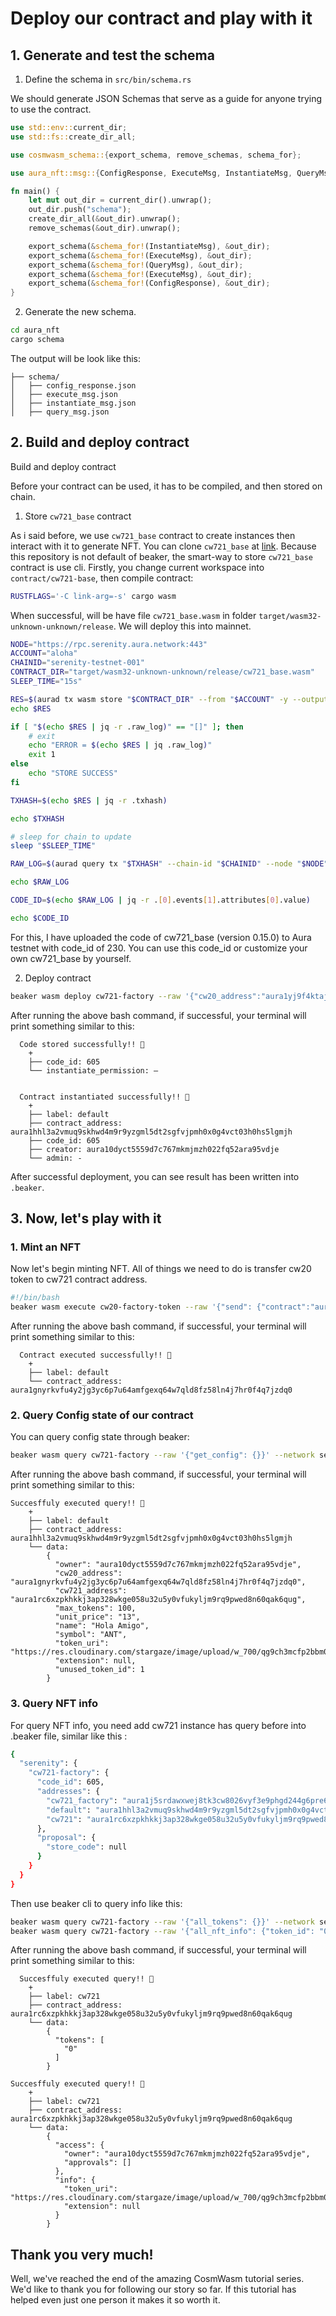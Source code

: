 # Deploy our contract and play with it

## 1. Generate and test the schema

1. Define the schema in `src/bin/schema.rs`

We should generate JSON Schemas that serve as a guide for anyone trying to use the contract. 

```rust
use std::env::current_dir;
use std::fs::create_dir_all;

use cosmwasm_schema::{export_schema, remove_schemas, schema_for};

use aura_nft::msg::{ConfigResponse, ExecuteMsg, InstantiateMsg, QueryMsg};

fn main() {
    let mut out_dir = current_dir().unwrap();
    out_dir.push("schema");
    create_dir_all(&out_dir).unwrap();
    remove_schemas(&out_dir).unwrap();

    export_schema(&schema_for!(InstantiateMsg), &out_dir);
    export_schema(&schema_for!(ExecuteMsg), &out_dir);
    export_schema(&schema_for!(QueryMsg), &out_dir);
    export_schema(&schema_for!(ExecuteMsg), &out_dir);
    export_schema(&schema_for!(ConfigResponse), &out_dir);
}
```
2. Generate the new schema.

```sh Terminal
cd aura_nft
cargo schema
```

The output will be look like this:
```
├── schema/ 
│   ├── config_response.json
│   ├── execute_msg.json
│   ├── instantiate_msg.json 
│   ├── query_msg.json
```

## 2. Build and deploy contract

Build and deploy contract 

Before your contract can be used, it has to be compiled, and then stored on chain.

1. Store `cw721_base` contract

As i said before, we use `cw721_base` contract to create instances then interact with it to generate NFT. You can clone `cw721_base` at [link](https://github.com/CosmWasm/cw-nfts/tree/main/contracts/cw721-base). Because this repository is not default of beaker, the smart-way to store `cw721_base` contract is use cli. Firstly, you change current workspace into `contract/cw721-base`, then compile contract:

```bash
RUSTFLAGS='-C link-arg=-s' cargo wasm
```

When successful, will be have file `cw721_base.wasm` in folder `target/wasm32-unknown-unknown/release`. We will deploy this into mainnet.

```bash
NODE="https://rpc.serenity.aura.network:443"
ACCOUNT="aloha"
CHAINID="serenity-testnet-001"
CONTRACT_DIR="target/wasm32-unknown-unknown/release/cw721_base.wasm"
SLEEP_TIME="15s"

RES=$(aurad tx wasm store "$CONTRACT_DIR" --from "$ACCOUNT" -y --output json --chain-id "$CHAINID" --node "$NODE" --gas 35000000 --fees 35000uaura -y --output json)
echo $RES

if [ "$(echo $RES | jq -r .raw_log)" == "[]" ]; then
    # exit
    echo "ERROR = $(echo $RES | jq .raw_log)"
    exit 1
else
    echo "STORE SUCCESS"
fi

TXHASH=$(echo $RES | jq -r .txhash)

echo $TXHASH

# sleep for chain to update
sleep "$SLEEP_TIME"

RAW_LOG=$(aurad query tx "$TXHASH" --chain-id "$CHAINID" --node "$NODE" -o json | jq -r .raw_log)

echo $RAW_LOG

CODE_ID=$(echo $RAW_LOG | jq -r .[0].events[1].attributes[0].value)

echo $CODE_ID
```

For this, I have uploaded the code of cw721_base (version 0.15.0) to Aura testnet with code_id of 230. You can use this code_id or customize your own cw721_base by yourself.

2. Deploy contract

```bash
beaker wasm deploy cw721-factory --raw '{"cw20_address":"aura1yj9f4ktaja603dvrjq4f526y5ssscslhd85k3cx0a7z7z5pkp64qxgh3ql", "max_tokens":100, "name":"Hola Amigo", "owner":"aura10dyct5559d7c767mkmjmzh022fq52ara95vdje", "symbol":"ANT", "token_code_id": 230, "token_uri": "https://res.cloudinary.com/stargaze/image/upload/w_700/qg9ch3mcfp2bbm09uw7q.mp4", "unit_price": "13"}' --signer-account aloha --network euphoria --gas 35000ueaura --gas-limit 8000000 --label Aura_NFT
```

After running the above bash command, if successful, your terminal will print something similar to this:

```
  Code stored successfully!! 🎉
    +
    ├── code_id: 605
    └── instantiate_permission: –


  Contract instantiated successfully!! 🎉 
    +
    ├── label: default
    ├── contract_address: aura1hhl3a2vmuq9skhwd4m9r9yzgml5dt2sgfvjpmh0x0g4vct03h0hs5lgmjh
    ├── code_id: 605
    ├── creator: aura10dyct5559d7c767mkmjmzh022fq52ara95vdje
    └── admin: -
 ```

After successful deployment, you can see result has been written into `.beaker`. 

## 3. Now, let's play with it

### 1. Mint an NFT

Now let's begin minting NFT. All of things we need to do is transfer cw20 token to cw721 contract address.

```bash
#!/bin/bash
beaker wasm execute cw20-factory-token --raw '{"send": {"contract":"aura1hhl3a2vmuq9skhwd4m9r9yzgml5dt2sgfvjpmh0x0g4vct03h0hs5lgmjh", "amount":"13", "msg": ""}}' --signer-account signer --network serenity --gas-limit 800000 --gas 8000uaura
```

After running the above bash command, if successful, your terminal will print something similar to this:

```
  Contract executed successfully!! 🎉 
    +
    ├── label: default
    └── contract_address: aura1gnyrkvfu4y2jg3yc6p7u64amfgexq64w7qld8fz58ln4j7hr0f4q7jzdq0
```

### 2. Query Config state of our contract

You can query config state through beaker:

```bash
beaker wasm query cw721-factory --raw '{"get_config": {}}' --network serenity
```

After running the above bash command, if successful, your terminal will print something similar to this:

```
Succesffuly executed query!! 🎉 
    +
    ├── label: default
    ├── contract_address: aura1hhl3a2vmuq9skhwd4m9r9yzgml5dt2sgfvjpmh0x0g4vct03h0hs5lgmjh
    └── data: 
        {
          "owner": "aura10dyct5559d7c767mkmjmzh022fq52ara95vdje",
          "cw20_address": "aura1gnyrkvfu4y2jg3yc6p7u64amfgexq64w7qld8fz58ln4j7hr0f4q7jzdq0",
          "cw721_address": "aura1rc6xzpkhkkj3ap328wkge058u32u5y0vfukyljm9rq9pwed8n60qak6qug",
          "max_tokens": 100,
          "unit_price": "13",
          "name": "Hola Amigo",
          "symbol": "ANT",
          "token_uri": "https://res.cloudinary.com/stargaze/image/upload/w_700/qg9ch3mcfp2bbm09uw7q.mp4",
          "extension": null,
          "unused_token_id": 1
        }

```

### 3. Query NFT info

For query NFT info, you need add cw721 instance has query before into .beaker file, similar like this :

```sh
{
  "serenity": {
    "cw721-factory": {
      "code_id": 605,
      "addresses": {
        "cw721_factory": "aura1j5srdawxwej8tk3cw8026vyf3e9phgd244g6pre63y64qjlxszps3fpvzn",
        "default": "aura1hhl3a2vmuq9skhwd4m9r9yzgml5dt2sgfvjpmh0x0g4vct03h0hs5lgmjh",
        "cw721": "aura1rc6xzpkhkkj3ap328wkge058u32u5y0vfukyljm9rq9pwed8n60qak6qug"
      },
      "proposal": {
        "store_code": null
      }
    }
  }
}
```

Then use beaker cli to query info like this:

```bash
beaker wasm query cw721-factory --raw '{"all_tokens": {}}' --network serenity --label cw721
beaker wasm query cw721-factory --raw '{"all_nft_info": {"token_id": "0"}}' --network serenity --label cw721
```

After running the above bash command, if successful, your terminal will print something similar to this:

```
  Succesffuly executed query!! 🎉 
    +
    ├── label: cw721
    ├── contract_address: aura1rc6xzpkhkkj3ap328wkge058u32u5y0vfukyljm9rq9pwed8n60qak6qug
    └── data: 
        {
          "tokens": [
            "0"
          ]
        }

Succesffuly executed query!! 🎉 
    +
    ├── label: cw721
    ├── contract_address: aura1rc6xzpkhkkj3ap328wkge058u32u5y0vfukyljm9rq9pwed8n60qak6qug
    └── data: 
        {
          "access": {
            "owner": "aura10dyct5559d7c767mkmjmzh022fq52ara95vdje",
            "approvals": []
          },
          "info": {
            "token_uri": "https://res.cloudinary.com/stargaze/image/upload/w_700/qg9ch3mcfp2bbm09uw7q.mp4",
            "extension": null
          }
        }
```

## Thank you very much!

Well, we've reached the end of the amazing CosmWasm tutorial series. We'd like to thank you for following our story so far. If this tutorial has helped even just one person it makes it so worth it.